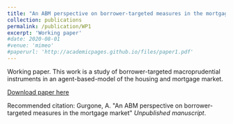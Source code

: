 ```yaml
---
title: "An ABM perspective on borrower-targeted measures in the mortgage market"
collection: publications
permalink: /publication/WP1
excerpt: 'Working paper'
#date: 2020-08-01
#venue: 'mimeo'
#paperurl: 'http://academicpages.github.io/files/paper1.pdf'
---
```


Working paper.
This work is a study of borrower-targeted macroprudential instruments in an agent-based-model of the housing and mortgage market.

[Download paper here](http://agurgone.github.io/files/article_CBI.pdf)

Recommended citation: Gurgone, A. "An ABM perspective on borrower-targeted measures in the mortgage market" <i>Unpublished manuscript</i>.
